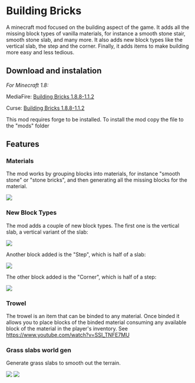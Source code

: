 # Building Bricks

A minecraft mod focused on the building aspect of the game. It adds all the missing block types of vanilla materials, for instance a smooth stone stair, smooth stone slab, and many more. It also adds new block types like the vertical slab, the step and the corner. Finally, it adds items to make building more easy and less tedious.

## Download and instalation

_For Minecraft 1.8:_

MediaFire: [Building Bricks 1.8.8-1.1.2](http://www.mediafire.com/download/w692lj52ry3zuzf/BuildingBricks-1.8.8-1.1.2.jar)

Curse: [Building Bricks 1.8.8-1.1.2](http://www.curse.com/mc-mods/Minecraft/236150-building-bricks/2270356)

This mod requires forge to be installed.
To install the mod copy the file to the "mods" folder

## Features

### Materials

The mod works by grouping blocks into materials, for instance "smooth stone" or "stone bricks", and then generating all the missing blocks for the material.

![](https://raw.githubusercontent.com/hea3ven/BuildingBricks/master/media/materials.png)

### New Block Types

The mod adds a couple of new block types. The first one is the vertical slab, a vertical variant of the slab:

![](https://raw.githubusercontent.com/hea3ven/BuildingBricks/master/media/vertical_slab.png)

Another block added is the "Step", which is half of a slab:

![](https://raw.githubusercontent.com/hea3ven/BuildingBricks/master/media/step.png)

The other block added is the "Corner", which is half of a step:

![](https://raw.githubusercontent.com/hea3ven/BuildingBricks/master/media/corner.png)

### Trowel

The trowel is an item that can be binded to any material. Once binded it allows you to place blocks of the binded material consuming any available block of the material in the player's inventory. See https://www.youtube.com/watch?v=SSI_TNFE7MU

### Grass slabs world gen

Generate grass slabs to smooth out the terrain.

![](https://raw.githubusercontent.com/hea3ven/BuildingBricks/master/media/grass_world_gen1.png)
![](https://raw.githubusercontent.com/hea3ven/BuildingBricks/master/media/grass_world_gen2.png)

